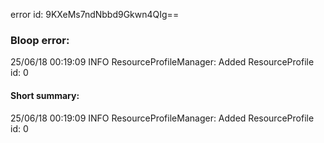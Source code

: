 error id: 9KXeMs7ndNbbd9Gkwn4QIg==
### Bloop error:

25/06/18 00:19:09 INFO ResourceProfileManager: Added ResourceProfile id: 0
#### Short summary: 

25/06/18 00:19:09 INFO ResourceProfileManager: Added ResourceProfile id: 0